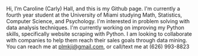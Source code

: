 Hi, I’m Caroline (Carly) Hall, and this is my Github page. I'm currently a fourth year student at the University of Miami studying Math, Statistics, Computer Science, and Psychology. I'm interested in problem solving with data analysis techniques. 
I'm currently working on improving my Python skills, specifically website scraping with Python.
I am looking to collaborate with companies to help them reach their sales goals through data mining.
You can reach me at plmkji@gmail.com, or call/text me at (626) 993-8823

<!---
carlyhall4/carlyhall4 is a ✨ special ✨ repository because its `README.md` (this file) appears on your GitHub profile.
You can click the Preview link to take a look at your changes.
--->
